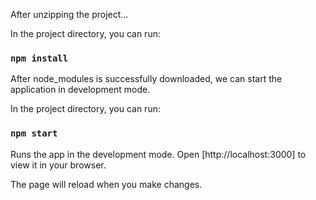After unzipping the project...

In the project directory, you can run:

### `npm install` 

After node_modules is successfully downloaded, we can start the application in development mode.

In the project directory, you can run:

### `npm start`

Runs the app in the development mode.
Open [http://localhost:3000] to view it in your browser.

The page will reload when you make changes.
